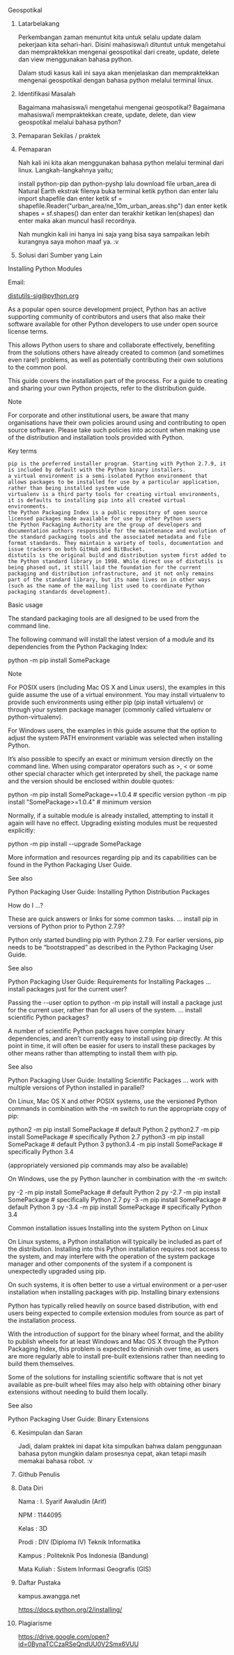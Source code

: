 Geospotikal


1. Latarbelakang


    Perkembangan zaman menuntut kita untuk selalu update dalam pekerjaan kita sehari-hari. Disini mahasiswa/i dituntut untuk mengetahui dan mempraktekkan mengenai geospotikal dari create, update, delete dan view menggunakan bahasa python.


     Dalam studi kasus kali ini saya akan menjelaskan dan mempraktekkan mengenai geospotikal dengan bahasa python melalui terminal linux.


2. Identifikasi Masalah


    Bagaimana mahasiswa/i mengetahui mengenai geospotikal?
    Bagaimana mahasiswa/i mempraktekkan create, update, delete, dan view geospotikal melalui bahasa python?


3. Pemaparan Sekilas / praktek




4. Pemaparan


     Nah kali ini kita akan menggunakan bahasa python melalui terminal dari linux. Langkah-langkahnya yaitu;

    install python-pip dan python-pyshp
    lalu download file urban_area di Natural Earth
    ekstrak filenya
    buka terminal 
    ketik python dan enter
    lalu import shapefile dan enter
    ketik  sf = shapefile.Reader("urban_area/ne_10m_urban_areas.shp") dan enter
    ketik shapes = sf.shapes() dan enter
    dan terakhir ketikan len(shapes) dan enter
    maka akan muncul hasil recordnya.

     Nah mungkin kali ini hanya ini saja yang bisa saya sampaikan lebih kurangnya saya mohon maaf ya. :v


5. Solusi dari Sumber yang Lain


    
Installing Python Modules

Email:
	

distutils-sig@python.org

As a popular open source development project, Python has an active supporting community of contributors and users that also make their software available for other Python developers to use under open source license terms.

This allows Python users to share and collaborate effectively, benefiting from the solutions others have already created to common (and sometimes even rare!) problems, as well as potentially contributing their own solutions to the common pool.

This guide covers the installation part of the process. For a guide to creating and sharing your own Python projects, refer to the distribution guide.

Note

For corporate and other institutional users, be aware that many organisations have their own policies around using and contributing to open source software. Please take such policies into account when making use of the distribution and installation tools provided with Python.

Key terms

    pip is the preferred installer program. Starting with Python 2.7.9, it is included by default with the Python binary installers.
    a virtual environment is a semi-isolated Python environment that allows packages to be installed for use by a particular application, rather than being installed system wide
    virtualenv is a third party tools for creating virtual environments, it is defaults to installing pip into all created virtual environments.
    the Python Packaging Index is a public repository of open source licensed packages made available for use by other Python users
    the Python Packaging Authority are the group of developers and documentation authors responsible for the maintenance and evolution of the standard packaging tools and the associated metadata and file format standards. They maintain a variety of tools, documentation and issue trackers on both GitHub and BitBucket.
    distutils is the original build and distribution system first added to the Python standard library in 1998. While direct use of distutils is being phased out, it still laid the foundation for the current packaging and distribution infrastructure, and it not only remains part of the standard library, but its name lives on in other ways (such as the name of the mailing list used to coordinate Python packaging standards development).

Basic usage

The standard packaging tools are all designed to be used from the command line.

The following command will install the latest version of a module and its dependencies from the Python Packaging Index:

python -m pip install SomePackage

Note

For POSIX users (including Mac OS X and Linux users), the examples in this guide assume the use of a virtual environment. You may install virtualenv to provide such environments using either pip (pip install virtualenv) or through your system package manager (commonly called virtualenv or python-virtualenv).

For Windows users, the examples in this guide assume that the option to adjust the system PATH environment variable was selected when installing Python.

It’s also possible to specify an exact or minimum version directly on the command line. When using comparator operators such as >, < or some other special character which get interpreted by shell, the package name and the version should be enclosed within double quotes:

python -m pip install SomePackage==1.0.4    # specific version
python -m pip install "SomePackage>=1.0.4"  # minimum version

Normally, if a suitable module is already installed, attempting to install it again will have no effect. Upgrading existing modules must be requested explicitly:

python -m pip install --upgrade SomePackage

More information and resources regarding pip and its capabilities can be found in the Python Packaging User Guide.

See also

Python Packaging User Guide: Installing Python Distribution Packages

How do I ...?

These are quick answers or links for some common tasks.
... install pip in versions of Python prior to Python 2.7.9?

Python only started bundling pip with Python 2.7.9. For earlier versions, pip needs to be “bootstrapped” as described in the Python Packaging User Guide.

See also

Python Packaging User Guide: Requirements for Installing Packages
... install packages just for the current user?

Passing the --user option to python -m pip install will install a package just for the current user, rather than for all users of the system.
... install scientific Python packages?

A number of scientific Python packages have complex binary dependencies, and aren’t currently easy to install using pip directly. At this point in time, it will often be easier for users to install these packages by other means rather than attempting to install them with pip.

See also

Python Packaging User Guide: Installing Scientific Packages
... work with multiple versions of Python installed in parallel?

On Linux, Mac OS X and other POSIX systems, use the versioned Python commands in combination with the -m switch to run the appropriate copy of pip:

python2   -m pip install SomePackage  # default Python 2
python2.7 -m pip install SomePackage  # specifically Python 2.7
python3   -m pip install SomePackage  # default Python 3
python3.4 -m pip install SomePackage  # specifically Python 3.4

(appropriately versioned pip commands may also be available)

On Windows, use the py Python launcher in combination with the -m switch:

py -2   -m pip install SomePackage  # default Python 2
py -2.7 -m pip install SomePackage  # specifically Python 2.7
py -3   -m pip install SomePackage  # default Python 3
py -3.4 -m pip install SomePackage  # specifically Python 3.4

Common installation issues
Installing into the system Python on Linux

On Linux systems, a Python installation will typically be included as part of the distribution. Installing into this Python installation requires root access to the system, and may interfere with the operation of the system package manager and other components of the system if a component is unexpectedly upgraded using pip.

On such systems, it is often better to use a virtual environment or a per-user installation when installing packages with pip.
Installing binary extensions

Python has typically relied heavily on source based distribution, with end users being expected to compile extension modules from source as part of the installation process.

With the introduction of support for the binary wheel format, and the ability to publish wheels for at least Windows and Mac OS X through the Python Packaging Index, this problem is expected to diminish over time, as users are more regularly able to install pre-built extensions rather than needing to build them themselves.

Some of the solutions for installing scientific software that is not yet available as pre-built wheel files may also help with obtaining other binary extensions without needing to build them locally.

See also

Python Packaging User Guide: Binary Extensions


6. Kesimpulan dan Saran


     Jadi, dalam praktek ini dapat kita simpulkan bahwa dalam penggunaan bahasa pyton mungkin dalam prosesnya cepat, akan tetapi masih memakai bahasa robot. :v


7. Github Penulis




8. Data Diri


    

     Nama           : I. Syarif Awaludin (Arif)


     NPM            : 1144095

     Kelas            : 3D

     Prodi            : DIV (Diploma IV) Teknik Informatika

     Kampus        : Politeknik Pos Indonesia (Bandung)

     Mata Kuliah   : Sistem Informasi Geografis (GIS)  



9. Daftar Pustaka


     kampus.awangga.net

     https://docs.python.org/2/installing/


10. Plagiarisme

 

     https://drive.google.com/open?id=0BynaTCCzaRSeQndUU0V2Smx6VUU 
